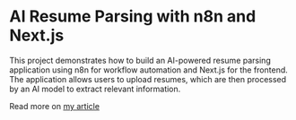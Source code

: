 # AI Resume Parsing with n8n and Next.js

This project demonstrates how to build an AI-powered resume parsing application using n8n for workflow automation and Next.js for the frontend. The application allows users to upload resumes, which are then processed by an AI model to extract relevant information.

Read more on [my article](https://riochndr.com/deep-dives/2025/08/project-write-up-building-an-ai-resume-parsing-with-n8n-and-next-js/)